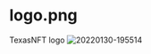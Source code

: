 # logo.png
TexasNFT logo
![20220130-195514](https://user-images.githubusercontent.com/98994873/152504113-add0ff51-858c-41db-873a-2130efd0dd4f.png)
